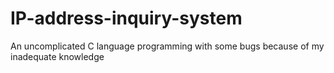 # IP-address-inquiry-system
An uncomplicated C language programming with some bugs because of my  inadequate knowledge 
